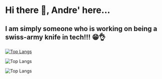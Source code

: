 # Hi there 👋,  Andre' here...

## I am simply someone who is working on being a swiss-army knife in tech!!! 😁👌


 [![Top Langs](https://github-readme-stats-red-kappa-82.vercel.app/api/top-langs/?username=andre-east&theme=github_dark_dimmed&langs_count=8)](https://github.com/andre-east/github-readme-stats) 

![Top Langs](https://github-readme-stats-red-kappa-82.vercel.app/api/top-langs/?username=andre-east&hide_progress=true&theme=github_dark_dimmed&langs_count=8)

![Top Langs](https://github-readme-stats-red-kappa-82.vercel.app/api/top-langs/?username=andre-easta&layout=compact)